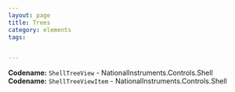 ```yaml
---
layout: page
title: Trees
category: elements
tags:


---
```


**Codename:** `ShellTreeView` - NationalInstruments.Controls.Shell  
**Codename:** `ShellTreeViewItem` - NationalInstruments.Controls.Shell